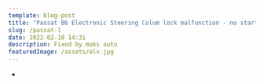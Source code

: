 ```yaml
---
template: blog-post
title: "Passat B6 Electronic Steering Colum lock malfunction - no start "
slug: /passat-1
date: 2022-02-18 14:31
description: Fixed by moks auto
featuredImage: /assets/elv.jpg
---
```

*